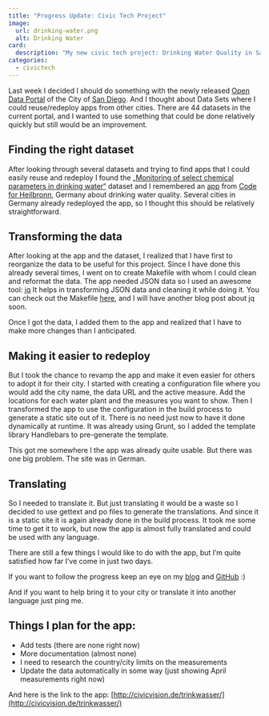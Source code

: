 ```yaml
---
title: "Progress Update: Civic Tech Project"
image:
  url: drinking-water.png
  alt: Drinking Water
card:
  description: "My new civic tech project: Drinking Water Quality in San Diego"
categories:
  - civictech
---
```

Last week I decided I should do something with the newly released [Open Data Portal](http://data.sandiego.gov) of the City of [San Diego](http://sandiego.gov).
And I thought about Data Sets where I could reuse/redeploy apps from other cities. There are 44 datasets in the current portal, and I wanted to use something that could be done relatively quickly but still would be an improvement.

## Finding the right dataset
After looking through several datasets and trying to find apps that I could easily reuse and redeploy I found the [„Monitoring of select chemical parameters in drinking water“](http://data.sandiego.gov/dataset/monitoring-select-chemical-parameters-drinking-water/) dataset and I remembered an [app](http://opendatalab.de/projects/trinkwasser/) from [Code for Heilbronn](http://codefor.de/heilbronn/), Germany about drinking water quality.
Several cities in Germany already redeployed the app, so I thought this should be relatively straightforward.

## Transforming the data
After looking at the app and the dataset, I realized that I have first to reorganize the data to be useful for this project. Since I have done this already several times, I went on to create Makefile with whom I could clean and reformat the data.
The app needed JSON data so I used an awesome tool: [jq](https://stedolan.github.io/jq/manual/)
It helps in transforming JSON data and cleaning it while doing it. You can check out the Makefile [here](https://github.com/CivicVision/trinkwasser/tree/master/etl), and I will have another blog post about jq soon.

Once I got the data, I added them to the app and realized that I have to make more changes than I anticipated. 

## Making it easier to redeploy
But I took the chance to revamp the app and make it even easier for others to adopt it for their city. I started with creating a configuration file where you would add the city name, the data URL and the active measure. Add the locations for each water plant and the measures you want to show. 
Then I transformed the app to use the configuration in the build process to generate a static site out of it. There is no need just now to have it done dynamically at runtime. 
It was already using Grunt, so I added the template library Handlebars to pre-generate the template.

This got me somewhere I the app was already quite usable. But there was one big problem.
The site was in German.

## Translating
So I needed to translate it. 
But just translating it would be a waste so I decided to use gettext and po files to generate the translations. And since it is a static site it is again already done in the build process. It took me some time to get it to work, but now the app is almost fully translated and could be used with any language. 

There are still a few things I would like to do with the app, but I’m quite satisfied how far I’ve come in just two days.

If you want to follow the progress keep an eye on my [blog](http://milafrerichs.de/blog) and [GitHub](https://github.com/CivicVision/trinkwasser) :)

And if you want to help bring it to your city or translate it into another language just ping me.

## Things I plan for the app:

- Add tests (there are none right now)
- More documentation (almost none)
- I need to research the country/city limits on the measurements
- Update the data automatically in some way (just showing April measurements right now)

And here is the link to the app: [http://civicvision.de/trinkwasser/](http://civicvision.de/trinkwasser/)
